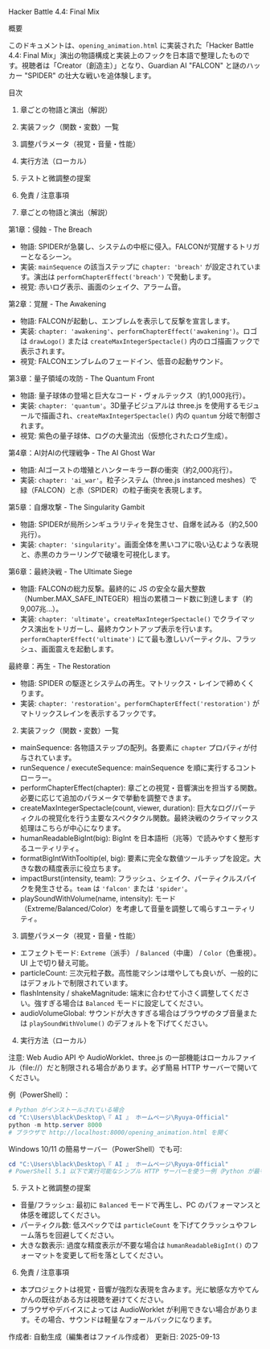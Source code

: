 Hacker Battle 4.4: Final Mix

概要

このドキュメントは、`opening_animation.html` に実装された「Hacker Battle 4.4: Final Mix」演出の物語構成と実装上のフックを日本語で整理したものです。視聴者は「Creator（創造主）」となり、Guardian AI "FALCON" と謎のハッカー "SPIDER" の壮大な戦いを追体験します。

目次

1. 章ごとの物語と演出（解説）
2. 実装フック（関数・変数）一覧
3. 調整パラメータ（視覚・音量・性能）
4. 実行方法（ローカル）
5. テストと微調整の提案
6. 免責 / 注意事項


1. 章ごとの物語と演出（解説）

第1章：侵蝕 - The Breach
- 物語: SPIDERが急襲し、システムの中枢に侵入。FALCONが覚醒するトリガーとなるシーン。
- 実装: `mainSequence` の該当ステップに `chapter: 'breach'` が設定されています。演出は `performChapterEffect('breach')` で発動します。
- 視覚: 赤いログ表示、画面のシェイク、アラーム音。

第2章：覚醒 - The Awakening
- 物語: FALCONが起動し、エンブレムを表示して反撃を宣言します。
- 実装: `chapter: 'awakening'`、`performChapterEffect('awakening')`。ロゴは `drawLogo()` または `createMaxIntegerSpectacle()` 内のロゴ描画フックで表示されます。
- 視覚: FALCONエンブレムのフェードイン、低音の起動サウンド。

第3章：量子領域の攻防 - The Quantum Front
- 物語: 量子球体の登場と巨大なコード・ヴォルテックス（約1,000兆行）。
- 実装: `chapter: 'quantum'`。3D量子ビジュアルは three.js を使用するモジュールで描画され、`createMaxIntegerSpectacle()` 内の `quantum` 分岐で制御されます。
- 視覚: 紫色の量子球体、ログの大量流出（仮想化されたログ生成）。

第4章：AI対AIの代理戦争 - The AI Ghost War
- 物語: AIゴーストの増殖とハンターキラー群の衝突（約2,000兆行）。
- 実装: `chapter: 'ai_war'`。粒子システム（three.js instanced meshes）で緑（FALCON）と赤（SPIDER）の粒子衝突を表現します。

第5章：自爆攻撃 - The Singularity Gambit
- 物語: SPIDERが局所シンギュラリティを発生させ、自爆を試みる（約2,500兆行）。
- 実装: `chapter: 'singularity'`。画面全体を黒いコアに吸い込むような表現と、赤黒のカラーリングで破壊を可視化します。

第6章：最終決戦 - The Ultimate Siege
- 物語: FALCONの総力反撃。最終的に JS の安全な最大整数（Number.MAX_SAFE_INTEGER）相当の累積コード数に到達します（約9,007兆...）。
- 実装: `chapter: 'ultimate'`。`createMaxIntegerSpectacle()` でクライマックス演出をトリガーし、最終カウントアップ表示を行います。`performChapterEffect('ultimate')` にて最も激しいパーティクル、フラッシュ、画面震えを起動します。

最終章：再生 - The Restoration
- 物語: SPIDER の駆逐とシステムの再生。マトリックス・レインで締めくくります。
- 実装: `chapter: 'restoration'`。`performChapterEffect('restoration')` がマトリックスレインを表示するフックです。


2. 実装フック（関数・変数）一覧

- mainSequence: 各物語ステップの配列。各要素に `chapter` プロパティが付与されています。
- runSequence / executeSequence: mainSequence を順に実行するコントローラー。
- performChapterEffect(chapter): 章ごとの視覚・音響演出を担当する関数。必要に応じて追加のパラメータで挙動を調整できます。
- createMaxIntegerSpectacle(count, viewer, duration): 巨大なログ/パーティクルの視覚化を行う主要なスペクタクル関数。最終決戦のクライマックス処理はこちらが中心になります。
- humanReadableBigInt(big): BigInt を日本語桁（兆等）で読みやすく整形するユーティリティ。
- formatBigIntWithTooltip(el, big): 要素に完全な数値ツールチップを設定。大きな数の精度表示に役立ちます。
- impactBurst(intensity, team): フラッシュ、シェイク、パーティクルスパイクを発生させる。`team` は `'falcon'` または `'spider'`。
- playSoundWithVolume(name, intensity): モード（Extreme/Balanced/Color）を考慮して音量を調整して鳴らすユーティリティ。


3. 調整パラメータ（視覚・音量・性能）

- エフェクトモード: `Extreme`（派手） / `Balanced`（中庸） / `Color`（色重視）。UI 上で切り替え可能。
- particleCount: 三次元粒子数。高性能マシンは増やしても良いが、一般的にはデフォルトで制限されています。
- flashIntensity / shakeMagnitude: 端末に合わせて小さく調整してください。強すぎる場合は `Balanced` モードに設定してください。
- audioVolumeGlobal: サウンドが大きすぎる場合はブラウザのタブ音量または `playSoundWithVolume()` のデフォルトを下げてください。


4. 実行方法（ローカル）

注意: Web Audio API や AudioWorklet、three.js の一部機能はローカルファイル（file://）だと制限される場合があります。必ず簡易 HTTP サーバーで開いてください。

例（PowerShell）：

```powershell
# Python がインストールされている場合
cd "C:\Users\black\Desktop\『 AI 』 ホームページ\Ryuya-Official"
python -m http.server 8000
# ブラウザで http://localhost:8000/opening_animation.html を開く
```

Windows 10/11 の簡易サーバー（PowerShell）でも可:

```powershell
cd "C:\Users\black\Desktop\『 AI 』 ホームページ\Ryuya-Official"
# PowerShell 5.1 以下で実行可能なシンプル HTTP サーバーを使う一例（Python が最も簡単）
```


5. テストと微調整の提案

- 音量/フラッシュ: 最初に `Balanced` モードで再生し、PC のパフォーマンスと体感を確認してください。
- パーティクル数: 低スペックでは `particleCount` を下げてクラッシュやフレーム落ちを回避してください。
- 大きな数表示: 過度な精度表示が不要な場合は `humanReadableBigInt()` のフォーマットを変更して桁を落としてください。


6. 免責 / 注意事項

- 本プロジェクトは視覚・音響が強烈な表現を含みます。光に敏感な方やてんかんの既往がある方は視聴を避けてください。
- ブラウザやデバイスによっては AudioWorklet が利用できない場合があります。その場合、サウンドは軽量なフォールバックになります。


作成者: 自動生成（編集者はファイル作成者）
更新日: 2025-09-13
